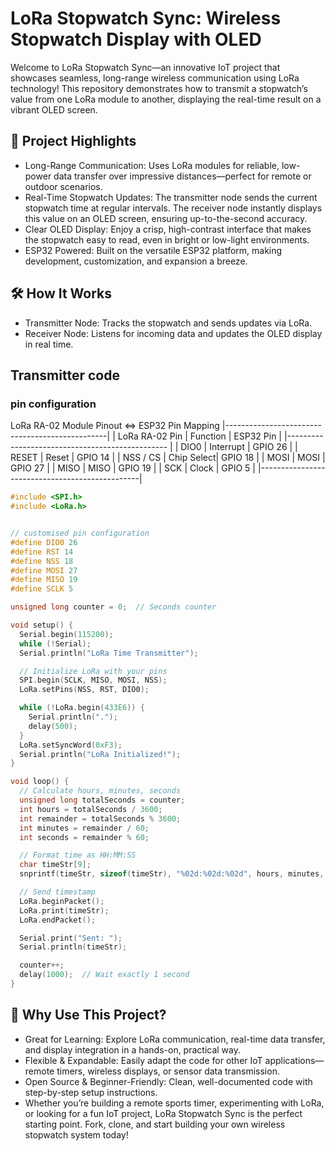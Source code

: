 # LoRa Stopwatch Sync: Wireless Stopwatch Display with OLED
Welcome to LoRa Stopwatch Sync—an innovative IoT project that showcases seamless, long-range wireless communication using LoRa technology! This repository demonstrates how to transmit a stopwatch’s value from one LoRa module to another, displaying the real-time result on a vibrant OLED screen.

## 🚀 Project Highlights
 - Long-Range Communication: Uses LoRa modules for reliable, low-power data transfer over impressive distances—perfect for remote or outdoor scenarios.
 - Real-Time Stopwatch Updates: The transmitter node sends the current stopwatch time at regular intervals. The receiver node instantly displays this value on an OLED screen, ensuring up-to-the-second accuracy.
 - Clear OLED Display: Enjoy a crisp, high-contrast interface that makes the stopwatch easy to read, even in bright or low-light environments.
 - ESP32 Powered: Built on the versatile ESP32 platform, making development, customization, and expansion a breeze.

## 🛠️ How It Works
 - Transmitter Node: Tracks the stopwatch and sends updates via LoRa.
 - Receiver Node: Listens for incoming data and updates the OLED display in real time.

## Transmitter code
### pin configuration
LoRa RA-02 Module Pinout <=> ESP32 Pin Mapping
|------------------------------------------------|
| LoRa RA-02 Pin    | Function   | ESP32 Pin      |
|------------------------------------------------ |
| DIO0              | Interrupt  | GPIO 26        |
| RESET             | Reset      | GPIO 14        |
| NSS / CS          | Chip Select| GPIO 18        |
| MOSI              | MOSI       | GPIO 27        |
| MISO              | MISO       | GPIO 19        |
| SCK               | Clock      | GPIO 5         |
|------------------------------------------------|

```c
#include <SPI.h>
#include <LoRa.h>


// customised pin configuration
#define DIO0 26
#define RST 14
#define NSS 18
#define MOSI 27
#define MISO 19
#define SCLK 5

unsigned long counter = 0;  // Seconds counter

void setup() {
  Serial.begin(115200);
  while (!Serial);
  Serial.println("LoRa Time Transmitter");

  // Initialize LoRa with your pins
  SPI.begin(SCLK, MISO, MOSI, NSS);
  LoRa.setPins(NSS, RST, DIO0);

  while (!LoRa.begin(433E6)) {
    Serial.println(".");
    delay(500);
  }
  LoRa.setSyncWord(0xF3);
  Serial.println("LoRa Initialized!");
}

void loop() {
  // Calculate hours, minutes, seconds
  unsigned long totalSeconds = counter;
  int hours = totalSeconds / 3600;
  int remainder = totalSeconds % 3600;
  int minutes = remainder / 60;
  int seconds = remainder % 60;

  // Format time as HH:MM:SS
  char timeStr[9];
  snprintf(timeStr, sizeof(timeStr), "%02d:%02d:%02d", hours, minutes, seconds);

  // Send timestamp
  LoRa.beginPacket();
  LoRa.print(timeStr);
  LoRa.endPacket();

  Serial.print("Sent: ");
  Serial.println(timeStr);

  counter++;
  delay(1000);  // Wait exactly 1 second
}


```

## 🌟 Why Use This Project?
 - Great for Learning: Explore LoRa communication, real-time data transfer, and display integration in a hands-on, practical way.
  - Flexible & Expandable: Easily adapt the code for other IoT applications—remote timers, wireless displays, or sensor data transmission.
  - Open Source & Beginner-Friendly: Clean, well-documented code with step-by-step setup instructions.
  - Whether you’re building a remote sports timer, experimenting with LoRa, or looking for a fun IoT project, LoRa Stopwatch Sync is the perfect starting point. Fork, clone, and start building your own wireless stopwatch system today!
